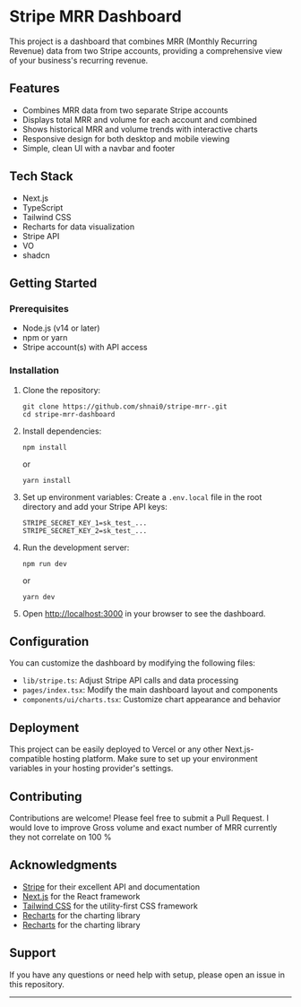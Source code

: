 # Stripe MRR Dashboard

This project is a dashboard that combines MRR (Monthly Recurring Revenue) data from two Stripe accounts, providing a comprehensive view of your business's recurring revenue.

## Features

- Combines MRR data from two separate Stripe accounts
- Displays total MRR and volume for each account and combined
- Shows historical MRR and volume trends with interactive charts
- Responsive design for both desktop and mobile viewing
- Simple, clean UI with a navbar and footer

## Tech Stack

- Next.js
- TypeScript
- Tailwind CSS
- Recharts for data visualization
- Stripe API
- VO 
- shadcn



## Getting Started

### Prerequisites

- Node.js (v14 or later)
- npm or yarn
- Stripe account(s) with API access

### Installation

1. Clone the repository:
   ```
   git clone https://github.com/shnai0/stripe-mrr-.git
   cd stripe-mrr-dashboard
   ```

2. Install dependencies:
   ```
   npm install
   ```
   or
   ```
   yarn install
   ```

3. Set up environment variables:
   Create a `.env.local` file in the root directory and add your Stripe API keys:
   ```
   STRIPE_SECRET_KEY_1=sk_test_...
   STRIPE_SECRET_KEY_2=sk_test_...
   ```

4. Run the development server:
   ```
   npm run dev
   ```
   or
   ```
   yarn dev
   ```

5. Open [http://localhost:3000](http://localhost:3000) in your browser to see the dashboard.

## Configuration

You can customize the dashboard by modifying the following files:

- `lib/stripe.ts`: Adjust Stripe API calls and data processing
- `pages/index.tsx`: Modify the main dashboard layout and components
- `components/ui/charts.tsx`: Customize chart appearance and behavior



## Deployment

This project can be easily deployed to Vercel or any other Next.js-compatible hosting platform. Make sure to set up your environment variables in your hosting provider's settings.

## Contributing

Contributions are welcome! Please feel free to submit a Pull Request. I would love to improve Gross volume and exact number of MRR currently they not correlate on 100 %


## Acknowledgments

- [Stripe](https://stripe.com) for their excellent API and documentation
- [Next.js](https://nextjs.org) for the React framework
- [Tailwind CSS](https://tailwindcss.com) for the utility-first CSS framework
- [Recharts](https://recharts.org) for the charting library
- [Recharts](https://recharts.org) for the charting library


## Support

If you have any questions or need help with setup, please open an issue in this repository.

---
